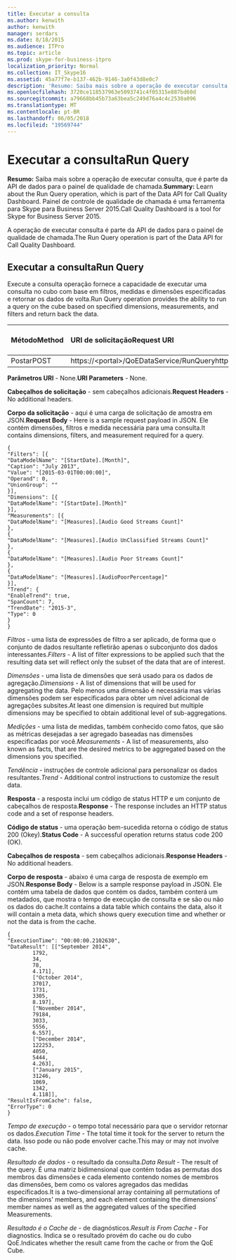 ```yaml
---
title: Executar a consulta
ms.author: kenwith
author: kenwith
manager: serdars
ms.date: 8/18/2015
ms.audience: ITPro
ms.topic: article
ms.prod: skype-for-business-itpro
localization_priority: Normal
ms.collection: IT_Skype16
ms.assetid: 45a77f7e-b137-462b-9146-3a0f43d8e0c7
description: 'Resumo: Saiba mais sobre a operação de executar consulta, que é parte da API de dados para o painel de qualidade de chamada. Painel de controle de qualidade de chamada é uma ferramenta para Skype para Business Server 2015.'
ms.openlocfilehash: 3720ce118537963e5093741c4f05315e887bd60d
ms.sourcegitcommit: a79668bb45b73a63bea5c249d76a4c4c2530a096
ms.translationtype: MT
ms.contentlocale: pt-BR
ms.lasthandoff: 06/05/2018
ms.locfileid: "19569744"
---
```

# <a name="run-query"></a><span data-ttu-id="0a150-104">Executar a consulta</span><span class="sxs-lookup"><span data-stu-id="0a150-104">Run Query</span></span>
 
<span data-ttu-id="0a150-105">**Resumo:** Saiba mais sobre a operação de executar consulta, que é parte da API de dados para o painel de qualidade de chamada.</span><span class="sxs-lookup"><span data-stu-id="0a150-105">**Summary:** Learn about the Run Query operation, which is part of the Data API for Call Quality Dashboard.</span></span> <span data-ttu-id="0a150-106">Painel de controle de qualidade de chamada é uma ferramenta para Skype para Business Server 2015.</span><span class="sxs-lookup"><span data-stu-id="0a150-106">Call Quality Dashboard is a tool for Skype for Business Server 2015.</span></span>
  
<span data-ttu-id="0a150-107">A operação de executar consulta é parte da API de dados para o painel de qualidade de chamada.</span><span class="sxs-lookup"><span data-stu-id="0a150-107">The Run Query operation is part of the Data API for Call Quality Dashboard.</span></span>
  
## <a name="run-query"></a><span data-ttu-id="0a150-108">Executar a consulta</span><span class="sxs-lookup"><span data-stu-id="0a150-108">Run Query</span></span>

<span data-ttu-id="0a150-109">Execute a consulta operação fornece a capacidade de executar uma consulta no cubo com base em filtros, medidas e dimensões especificadas e retornar os dados de volta.</span><span class="sxs-lookup"><span data-stu-id="0a150-109">Run Query operation provides the ability to run a query on the cube based on specified dimensions, measurements, and filters and return back the data.</span></span>
  

|<span data-ttu-id="0a150-110">**Método**</span><span class="sxs-lookup"><span data-stu-id="0a150-110">**Method**</span></span>|<span data-ttu-id="0a150-111">**URI de solicitação**</span><span class="sxs-lookup"><span data-stu-id="0a150-111">**Request URI**</span></span>|<span data-ttu-id="0a150-112">**Versão de HTTP**</span><span class="sxs-lookup"><span data-stu-id="0a150-112">**HTTP Version**</span></span>|
|:-----|:-----|:-----|
|<span data-ttu-id="0a150-113">Postar</span><span class="sxs-lookup"><span data-stu-id="0a150-113">POST</span></span>  <br/> |<span data-ttu-id="0a150-114">https://\<portal\>/QoEDataService/RunQuery</span><span class="sxs-lookup"><span data-stu-id="0a150-114">https://\<portal\>/QoEDataService/RunQuery</span></span>  <br/> |<span data-ttu-id="0a150-115">HTTP/1.1</span><span class="sxs-lookup"><span data-stu-id="0a150-115">HTTP/1.1</span></span>  <br/> |
   
 <span data-ttu-id="0a150-116">**Parâmetros URI** - None.</span><span class="sxs-lookup"><span data-stu-id="0a150-116">**URI Parameters** - None.</span></span>
  
 <span data-ttu-id="0a150-117">**Cabeçalhos de solicitação** - sem cabeçalhos adicionais.</span><span class="sxs-lookup"><span data-stu-id="0a150-117">**Request Headers** - No additional headers.</span></span>
  
 <span data-ttu-id="0a150-118">**Corpo da solicitação** - aqui é uma carga de solicitação de amostra em JSON.</span><span class="sxs-lookup"><span data-stu-id="0a150-118">**Request Body** - Here is a sample request payload in JSON.</span></span> <span data-ttu-id="0a150-119">Ele contém dimensões, filtros e medida necessária para uma consulta.</span><span class="sxs-lookup"><span data-stu-id="0a150-119">It contains dimensions, filters, and measurement required for a query.</span></span>
  
```
{
"Filters": [{
"DataModelName": "[StartDate].[Month]",
"Caption": "July 2013",
"Value": "[2015-03-01T00:00:00]",
"Operand": 0,
"UnionGroup": ""
}],
"Dimensions": [{
"DataModelName": "[StartDate].[Month]"
}],
"Measurements": [{
"DataModelName": "[Measures].[Audio Good Streams Count]"
},
{
"DataModelName": "[Measures].[Audio UnClassified Streams Count]"
},
{
"DataModelName": "[Measures].[Audio Poor Streams Count]"
},
{
"DataModelName": "[Measures].[AudioPoorPercentage]"
}],
"Trend": {
"EnableTrend": true,
"SpanCount": 7,
"TrendDate": "2015-3",
"Type": 0
}
}
```

 <span data-ttu-id="0a150-120">*Filtros* - uma lista de expressões de filtro a ser aplicado, de forma que o conjunto de dados resultante refletirão apenas o subconjunto dos dados interessantes.</span><span class="sxs-lookup"><span data-stu-id="0a150-120">*Filters*  - A list of filter expressions to be applied such that the resulting data set will reflect only the subset of the data that are of interest.</span></span>
  
 <span data-ttu-id="0a150-121">*Dimensões* - uma lista de dimensões que será usado para os dados de agregação.</span><span class="sxs-lookup"><span data-stu-id="0a150-121">*Dimensions*  - A list of dimensions that will be used for aggregating the data.</span></span> <span data-ttu-id="0a150-122">Pelo menos uma dimensão é necessária mas várias dimensões podem ser especificados para obter um nível adicional de agregações subsites.</span><span class="sxs-lookup"><span data-stu-id="0a150-122">At least one dimension is required but multiple dimensions may be specified to obtain additional level of sub-aggregations.</span></span>
  
 <span data-ttu-id="0a150-123">*Medições* - uma lista de medidas, também conhecido como fatos, que são as métricas desejadas a ser agregado baseadas nas dimensões especificadas por você.</span><span class="sxs-lookup"><span data-stu-id="0a150-123">*Measurements*  - A list of measurements, also known as facts, that are the desired metrics to be aggregated based on the dimensions you specified.</span></span>
  
 <span data-ttu-id="0a150-124">*Tendência* - instruções de controle adicional para personalizar os dados resultantes.</span><span class="sxs-lookup"><span data-stu-id="0a150-124">*Trend*  - Additional control instructions to customize the result data.</span></span>
  
 <span data-ttu-id="0a150-125">**Resposta** - a resposta inclui um código de status HTTP e um conjunto de cabeçalhos de resposta.</span><span class="sxs-lookup"><span data-stu-id="0a150-125">**Response** - The response includes an HTTP status code and a set of response headers.</span></span>
  
 <span data-ttu-id="0a150-126">**Código de status** - uma operação bem-sucedida retorna o código de status 200 (Okey).</span><span class="sxs-lookup"><span data-stu-id="0a150-126">**Status Code** - A successful operation returns status code 200 (OK).</span></span>
  
 <span data-ttu-id="0a150-127">**Cabeçalhos de resposta** - sem cabeçalhos adicionais.</span><span class="sxs-lookup"><span data-stu-id="0a150-127">**Response Headers** - No additional headers.</span></span>
  
 <span data-ttu-id="0a150-128">**Corpo de resposta** - abaixo é uma carga de resposta de exemplo em JSON.</span><span class="sxs-lookup"><span data-stu-id="0a150-128">**Response Body** - Below is a sample response payload in JSON.</span></span> <span data-ttu-id="0a150-129">Ele contém uma tabela de dados que contém os dados, também conterá um metadados, que mostra o tempo de execução de consulta e se são ou não os dados do cache.</span><span class="sxs-lookup"><span data-stu-id="0a150-129">It contains a data table which contains the data, also it will contain a meta data, which shows query execution time and whether or not the data is from the cache.</span></span>
  
```
{
"ExecutionTime": "00:00:00.2102630",
"DataResult": [["September 2014",
        1792,
        34,
        78,
        4.171],
        ["October 2014",
        37017,
        1731,
        3305,
        8.197],
        ["November 2014",
        79184,
        3033,
        5556,
        6.557],
        ["December 2014",
        122253,
        4050,
        5444,
        4.263],
        ["January 2015",
        31246,
        1069,
        1342,
        4.118]],
"ResultIsFromCache": false,
"ErrorType": 0
}

```

 <span data-ttu-id="0a150-130">*Tempo de execução* - o tempo total necessário para que o servidor retornar os dados.</span><span class="sxs-lookup"><span data-stu-id="0a150-130">*Execution Time*  - The total time it took for the server to return the data.</span></span> <span data-ttu-id="0a150-131">Isso pode ou não pode envolver cache.</span><span class="sxs-lookup"><span data-stu-id="0a150-131">This may or may not involve cache.</span></span>
  
 <span data-ttu-id="0a150-132">*Resultado de dados* - o resultado da consulta.</span><span class="sxs-lookup"><span data-stu-id="0a150-132">*Data Result*  - The result of the query.</span></span> <span data-ttu-id="0a150-133">É uma matriz bidimensional que contém todas as permutas dos membros das dimensões e cada elemento contendo nomes de membros das dimensões, bem como os valores agregados das medidas especificados.</span><span class="sxs-lookup"><span data-stu-id="0a150-133">It is a two-dimensional array containing all permutations of the dimensions' members, and each element containing the dimensions' member names as well as the aggregated values of the specified Measurements.</span></span>
  
 <span data-ttu-id="0a150-134">*Resultado é o Cache de* - de diagnósticos.</span><span class="sxs-lookup"><span data-stu-id="0a150-134">*Result is From Cache*  - For diagnostics.</span></span> <span data-ttu-id="0a150-135">Indica se o resultado provém do cache ou do cubo QoE.</span><span class="sxs-lookup"><span data-stu-id="0a150-135">Indicates whether the result came from the cache or from the QoE Cube.</span></span>